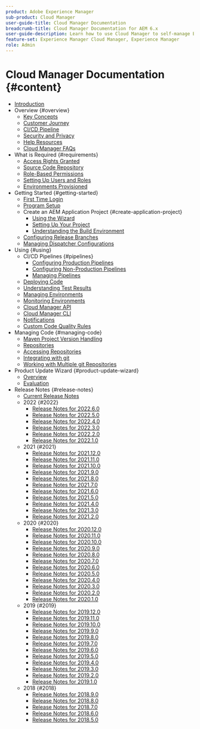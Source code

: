 ```yaml
---
product: Adobe Experience Manager
sub-product: Cloud Manager
user-guide-title: Cloud Manager Documentation
breadcrumb-title: Cloud Manager Documentation for AEM 6.x
user-guide-description: Learn how to use Cloud Manager to self-manage Experience Manager in the cloud.
feature-set: Experience Manager Cloud Manager, Experience Manager
role: Admin
---
```


# Cloud Manager Documentation {#content}

+ [Introduction](introduction.md)
+ Overview {#overview}
  + [Key Concepts](overview/key-concepts.md)
  + [Customer Journey](overview/customer-journey.md)
  + [CI/CD Pipeline](overview/ci-cd-pipeline.md)
  + [Security and Privacy](overview/security-and-privacy.md)
  + [Help Resources](overview/help-resources.md)
  + [Cloud Manager FAQs](overview/faqs.md)
+ What is Required {#requirements}
  + [Access Rights Granted](requirements/access-rights-granted.md)
  + [Source Code Repository](requirements/source-code-repository.md)
  + [Role-Based Permissions](requirements/role-based-permissions.md)
  + [Setting Up Users and Roles](requirements/setting-up-users-and-roles.md)
  + [Environments Provisioned](requirements/environment-provisioning.md)
+ Getting Started {#getting-started}
  + [First Time Login](getting-started/first-time-login.md)
  + [Program Setup](getting-started/program-setup.md)
  + Create an AEM Application Project {#create-application-project}
    + [Using the Wizard](getting-started/using-the-wizard.md)
    + [Setting Up Your Project](getting-started/project-setup.md)
    + [Understanding the Build Environment](getting-started/build-environment.md)
  + [Configuring Release Branches](getting-started/configuring-release-branches.md)
  + [Managing Dispatcher Configurations](getting-started/dispatcher-configurations.md)
+ Using {#using}
  + CI/CD Pipelines {#pipelines}
    + [Configuring Production Pipelines](using/configuring-production-pipelines.md)
    + [Configuring Non-Production Pipelines](using/configuring-non-production-pipelines.md)
    + [Managing Pipelines](using/managing-pipelines.md)
  + [Deploying Code](using/deploying-code.md)
  + [Understanding Test Results](using/understanding-test-results.md)
  + [Managing Environments](using/managing-environments.md)
  + [Monitoring Environments](using/monitoring-environments.md)
  + [Cloud Manager API](https://www.adobe.io/apis/experiencecloud/cloud-manager/docs.html)
  + [Cloud Manager CLI](https://github.com/adobe/aio-cli-plugin-cloudmanager/blob/main/README.md)
  + [Notifications](using/notifications.md)
  + [Custom Code Quality Rules](using/custom-code-quality-rules.md)
+ Managing Code {#managing-code}
  + [Maven Project Version Handling](managing-code/activating-maven-project.md)
  + [Repositories](managing-code/repositories.md)
  + [Accessing Repositories](managing-code/accessing-repos.md)
  + [Integrating with git](managing-code/git-integration.md)
  + [Working with Multiple git Repositories](managing-code/working-with-multiple-git-repos.md)
+ Product Update Wizard {#product-update-wizard}
  + [Overview](product-update-wizard/overview.md)
  + [Evaluation](product-update-wizard/evaluation.md)
+ Release Notes {#release-notes}
  + [Current Release Notes](release-notes/current.md)
  + 2022 {#2022}
    + [Release Notes for 2022.6.0](release-notes/2022/2022-6-0.md)
    + [Release Notes for 2022.5.0](release-notes/2022/2022-5-0.md)
    + [Release Notes for 2022.4.0](release-notes/2022/2022-4-0.md)
    + [Release Notes for 2022.3.0](release-notes/2022/2022-3-0.md)
    + [Release Notes for 2022.2.0](release-notes/2022/2022-2-0.md)
    + [Release Notes for 2022.1.0](release-notes/2022/2022-1-0.md)
  + 2021 {#2021}
    + [Release Notes for 2021.12.0](release-notes/2021/2021-12-0.md)
    + [Release Notes for 2021.11.0](release-notes/2021/2021-11-0.md)
    + [Release Notes for 2021.10.0](release-notes/2021/2021-10-0.md)
    + [Release Notes for 2021.9.0](release-notes/2021/2021-9-0.md)
    + [Release Notes for 2021.8.0](release-notes/2021/2021-8-0.md)
    + [Release Notes for 2021.7.0](release-notes/2021/2021-7-0.md)
    + [Release Notes for 2021.6.0](release-notes/2021/2021-6-0.md)
    + [Release Notes for 2021.5.0](release-notes/2021/2021-5-0.md)
    + [Release Notes for 2021.4.0](release-notes/2021/2021-4-0.md)
    + [Release Notes for 2021.3.0](release-notes/2021/2021-3-0.md)
    + [Release Notes for 2021.2.0](release-notes/2021/2021-2-0.md)
  + 2020 {#2020}
    + [Release Notes for 2020.12.0](release-notes/2020/2020-12-0.md)
    + [Release Notes for 2020.11.0](release-notes/2020/2020-11-0.md)
    + [Release Notes for 2020.10.0](release-notes/2020/2020-10-0.md)
    + [Release Notes for 2020.9.0](release-notes/2020/2020-9-0.md)
    + [Release Notes for 2020.8.0](release-notes/2020/2020-8-0.md)
    + [Release Notes for 2020.7.0](release-notes/2020/2020-7-0.md)
    + [Release Notes for 2020.6.0](release-notes/2020/2020-6-0.md)
    + [Release Notes for 2020.5.0](release-notes/2020/2020-5-0.md)
    + [Release Notes for 2020.4.0](release-notes/2020/2020-4-0.md)
    + [Release Notes for 2020.3.0](release-notes/2020/2020-3-0.md)
    + [Release Notes for 2020.2.0](release-notes/2020/2020-2-0.md)
    + [Release Notes for 2020.1.0](release-notes/2020/2020-1-0.md)
  + 2019 {#2019}
    + [Release Notes for 2019.12.0](release-notes/2019/2019-12-0.md)
    + [Release Notes for 2019.11.0](release-notes/2019/2019-11-0.md)
    + [Release Notes for 2019.10.0](release-notes/2019/2019-10-0.md)
    + [Release Notes for 2019.9.0](release-notes/2019/2019-9-0.md)
    + [Release Notes for 2019.8.0](release-notes/2019/2019-8-0.md)
    + [Release Notes for 2019.7.0](release-notes/2019/2019-7-0.md)
    + [Release Notes for 2019.6.0](release-notes/2019/2019-6-0.md)
    + [Release Notes for 2019.5.0](release-notes/2019/2019-5-0.md)
    + [Release Notes for 2019.4.0](release-notes/2019/2019-4-0.md)
    + [Release Notes for 2019.3.0](release-notes/2019/2019-3-0.md)
    + [Release Notes for 2019.2.0](release-notes/2019/2019-2-0.md)
    + [Release Notes for 2019.1.0](release-notes/2019/2019-1-0.md)
  + 2018 {#2018}
    + [Release Notes for 2018.9.0](release-notes/2018/2018-9-0.md)
    + [Release Notes for 2018.8.0](release-notes/2018/2018-8-0.md)
    + [Release Notes for 2018.7.0](release-notes/2018/2018-7-0.md)
    + [Release Notes for 2018.6.0](release-notes/2018/2018-6-0.md)
    + [Release Notes for 2018.5.0](release-notes/2018/2018-5-0.md)
